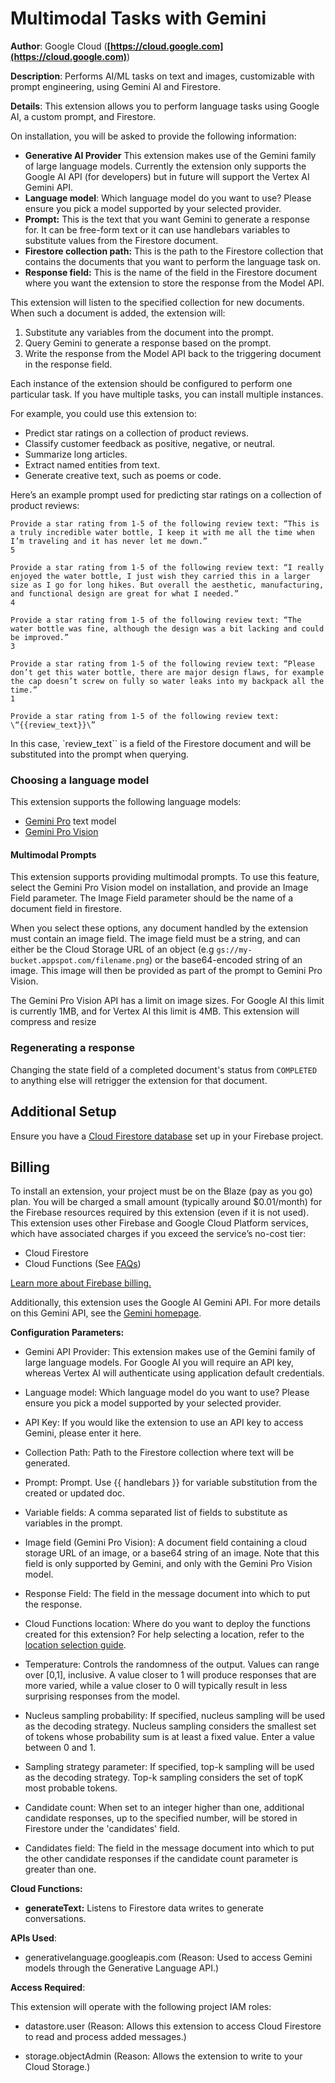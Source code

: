 # Multimodal Tasks with Gemini

**Author**: Google Cloud (**[https://cloud.google.com](https://cloud.google.com)**)

**Description**: Performs AI/ML tasks on text and images, customizable with prompt engineering, using Gemini AI and Firestore.



**Details**: This extension allows you to perform language tasks using Google AI, a custom prompt, and Firestore.

On installation, you will be asked to provide the following information:

- **Generative AI Provider** This extension makes use of the Gemini family of large language models. Currently the extension only supports the Google AI API (for developers) but in future will support the Vertex AI Gemini API.
- **Language model**: Which language model do you want to use? Please ensure you pick a model supported by your selected provider.
- **Prompt:** This is the text that you want Gemini to generate a response for. It can be free-form text or it can use handlebars variables to substitute values from the Firestore document.
- **Firestore collection path:** This is the path to the Firestore collection that contains the documents that you want to perform the language task on.
- **Response field:** This is the name of the field in the Firestore document where you want the extension to store the response from the Model API.

This extension will listen to the specified collection for new documents. When such a document is added, the extension will:

1. Substitute any variables from the document into the prompt.
2. Query Gemini to generate a response based on the prompt.
3. Write the response from the Model API back to the triggering document in the response field.

Each instance of the extension should be configured to perform one particular task. If you have multiple tasks, you can install multiple instances.

For example, you could use this extension to:

- Predict star ratings on a collection of product reviews.
- Classify customer feedback as positive, negative, or neutral.
- Summarize long articles.
- Extract named entities from text.
- Generate creative text, such as poems or code.

Here’s an example prompt used for predicting star ratings on a collection of product reviews:

```
Provide a star rating from 1-5 of the following review text: “This is a truly incredible water bottle, I keep it with me all the time when I’m traveling and it has never let me down.”
5

Provide a star rating from 1-5 of the following review text: “I really enjoyed the water bottle, I just wish they carried this in a larger size as I go for long hikes. But overall the aesthetic, manufacturing, and functional design are great for what I needed.”
4

Provide a star rating from 1-5 of the following review text: “The water bottle was fine, although the design was a bit lacking and could be improved.”
3

Provide a star rating from 1-5 of the following review text: “Please don’t get this water bottle, there are major design flaws, for example the cap doesn’t screw on fully so water leaks into my backpack all the time.”
1

Provide a star rating from 1-5 of the following review text: \“{{review_text}}\”
```

In this case, `review_text`` is a field of the Firestore document and will be substituted into the prompt when querying.

### Choosing a language model

This extension supports the following language models:

- [Gemini Pro](https://ai.google.dev/models/gemini) text model
- [Gemini Pro Vision](https://ai.google.dev/models/gemini)

#### Multimodal Prompts

This extension supports providing multimodal prompts. To use this feature, select the Gemini Pro Vision model on installation, and provide an Image Field parameter. The Image Field parameter should be the name of a document field in firestore.

When you select these options, any document handled by the extension must contain an image field. The image field must be a string, and can either be the Cloud Storage URL of an object (e.g `gs://my-bucket.appspot.com/filename.png`) or the base64-encoded string of an image. This image will then be provided as part of the prompt to Gemini Pro Vision.

The Gemini Pro Vision API has a limit on image sizes. For Google AI this limit is currently 1MB, and for Vertex AI this limit is 4MB. This extension will compress and resize

### Regenerating a response

Changing the state field of a completed document's status from `COMPLETED` to anything else will retrigger the extension for that document.

## Additional Setup

Ensure you have a [Cloud Firestore database](https://firebase.google.com/docs/firestore/quickstart) set up in your Firebase project.

## Billing

To install an extension, your project must be on the Blaze (pay as you go) plan. You will be charged a small amount (typically around $0.01/month) for the Firebase resources required by this extension (even if it is not used).
This extension uses other Firebase and Google Cloud Platform services, which have associated charges if you exceed the service’s no-cost tier:

- Cloud Firestore
- Cloud Functions (See [FAQs](https://firebase.google.com/support/faq#extensions-pricing))

[Learn more about Firebase billing.](https://firebase.google.com/pricing)

Additionally, this extension uses the Google AI Gemini API. For more details on this Gemini API, see the [Gemini homepage](https://ai.google.dev/docs).




**Configuration Parameters:**

* Gemini API Provider: This extension makes use of the Gemini family of large language models. For Google AI you will require an API key, whereas Vertex AI will authenticate using application default credentials.

* Language model: Which language model do you want to use? Please ensure you pick a model supported by your selected provider.

* API Key: If you would like the extension to use an API key to access Gemini, please enter it here.

* Collection Path: Path to the Firestore collection where text will be generated.

* Prompt: Prompt. Use {{ handlebars }} for variable substitution from the created or updated doc.

* Variable fields: A comma separated list of fields to substitute as variables in the prompt.

* Image field (Gemini Pro Vision): A document field containing a cloud storage URL of an image, or a base64 string of an image. Note that this field is only supported by Gemini, and only with the Gemini Pro Vision model.

* Response Field: The field in the message document into which to put the response.

* Cloud Functions location: Where do you want to deploy the functions created for this extension? For help selecting a location, refer to the [location selection guide](https://firebase.google.com/docs/functions/locations).

* Temperature: Controls the randomness of the output. Values can range over [0,1], inclusive. A value closer to 1 will produce responses that are more varied, while a value closer to 0 will typically result in less surprising responses from the model.

* Nucleus sampling probability: If specified, nucleus sampling will be used as the decoding strategy. Nucleus sampling considers the smallest set of tokens whose probability sum is at least a fixed value. Enter a value between 0 and 1.

* Sampling strategy parameter: If specified, top-k sampling will be used as the decoding strategy. Top-k sampling considers the set of topK most probable tokens.

* Candidate count: When set to an integer higher than one, additional candidate responses, up to the specified number, will be stored in Firestore under the 'candidates' field.

* Candidates field: The field in the message document into which to put the other candidate responses if the candidate count parameter is greater than one.



**Cloud Functions:**

* **generateText:** Listens to Firestore data writes to generate conversations.



**APIs Used**:

* generativelanguage.googleapis.com (Reason: Used to access Gemini models through the Generative Language API.)



**Access Required**:



This extension will operate with the following project IAM roles:

* datastore.user (Reason: Allows this extension to access Cloud Firestore to read and process added messages.)

* storage.objectAdmin (Reason: Allows the extension to write to your Cloud Storage.)
